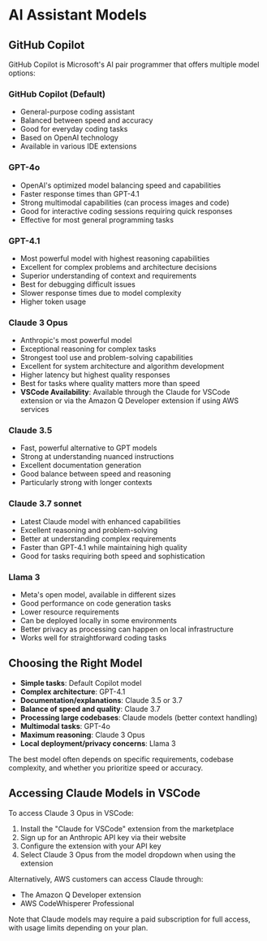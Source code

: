# AI Assistant Models

## GitHub Copilot

GitHub Copilot is Microsoft's AI pair programmer that offers multiple model options:

### GitHub Copilot (Default)
- General-purpose coding assistant
- Balanced between speed and accuracy
- Good for everyday coding tasks
- Based on OpenAI technology
- Available in various IDE extensions

### GPT-4o
- OpenAI's optimized model balancing speed and capabilities
- Faster response times than GPT-4.1
- Strong multimodal capabilities (can process images and code)
- Good for interactive coding sessions requiring quick responses
- Effective for most general programming tasks

### GPT-4.1
- Most powerful model with highest reasoning capabilities
- Excellent for complex problems and architecture decisions
- Superior understanding of context and requirements
- Best for debugging difficult issues
- Slower response times due to model complexity
- Higher token usage

### Claude 3 Opus
- Anthropic's most powerful model
- Exceptional reasoning for complex tasks
- Strongest tool use and problem-solving capabilities
- Excellent for system architecture and algorithm development
- Higher latency but highest quality responses
- Best for tasks where quality matters more than speed
- **VSCode Availability**: Available through the Claude for VSCode extension or via the Amazon Q Developer extension if using AWS services

### Claude 3.5
- Fast, powerful alternative to GPT models
- Strong at understanding nuanced instructions
- Excellent documentation generation
- Good balance between speed and reasoning
- Particularly strong with longer contexts

### Claude 3.7 sonnet
- Latest Claude model with enhanced capabilities
- Excellent reasoning and problem-solving
- Better at understanding complex requirements
- Faster than GPT-4.1 while maintaining high quality
- Good for tasks requiring both speed and sophistication

### Llama 3
- Meta's open model, available in different sizes
- Good performance on code generation tasks
- Lower resource requirements
- Can be deployed locally in some environments
- Better privacy as processing can happen on local infrastructure
- Works well for straightforward coding tasks

## Choosing the Right Model

- **Simple tasks**: Default Copilot model
- **Complex architecture**: GPT-4.1
- **Documentation/explanations**: Claude 3.5 or 3.7
- **Balance of speed and quality**: Claude 3.7
- **Processing large codebases**: Claude models (better context handling)
- **Multimodal tasks**: GPT-4o
- **Maximum reasoning**: Claude 3 Opus 
- **Local deployment/privacy concerns**: Llama 3

The best model often depends on specific requirements, codebase complexity, and whether you prioritize speed or accuracy.

## Accessing Claude Models in VSCode

To access Claude 3 Opus in VSCode:

1. Install the "Claude for VSCode" extension from the marketplace
2. Sign up for an Anthropic API key via their website
3. Configure the extension with your API key
4. Select Claude 3 Opus from the model dropdown when using the extension

Alternatively, AWS customers can access Claude through:
- The Amazon Q Developer extension
- AWS CodeWhisperer Professional

Note that Claude models may require a paid subscription for full access, with usage limits depending on your plan.